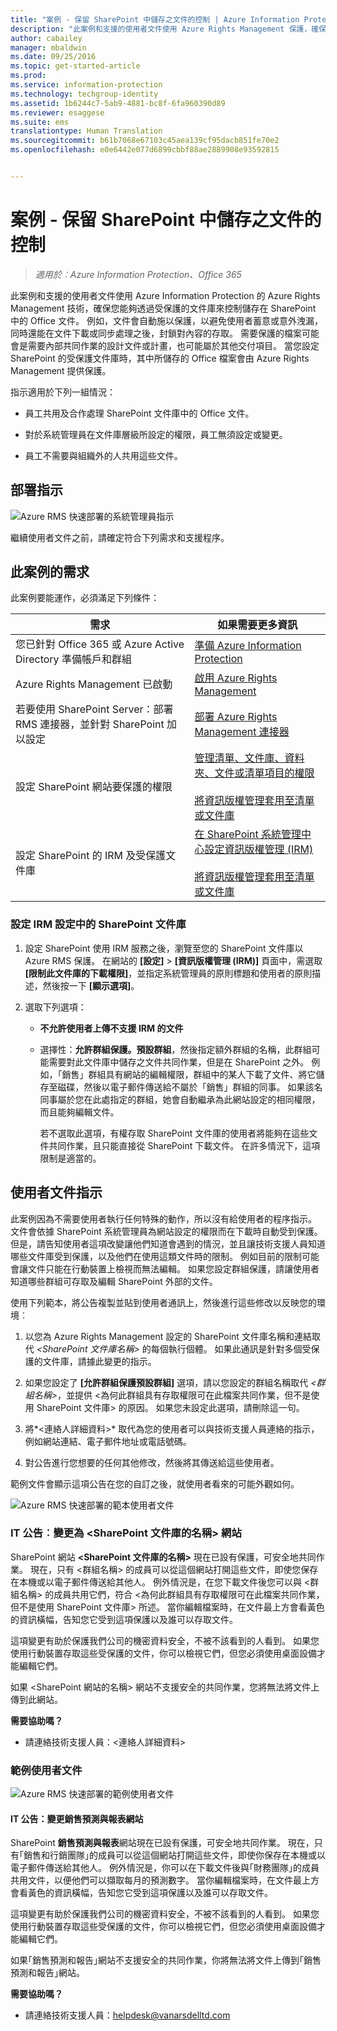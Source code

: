 ```yaml
---
title: "案例 - 保留 SharePoint 中儲存之文件的控制 | Azure Information Protection"
description: "此案例和支援的使用者文件使用 Azure Rights Management 保護，確保您能夠透過受保護的文件庫來控制儲存在 SharePoint 中的 Office 文件。"
author: cabailey
manager: mbaldwin
ms.date: 09/25/2016
ms.topic: get-started-article
ms.prod: 
ms.service: information-protection
ms.technology: techgroup-identity
ms.assetid: 1b6244c7-5ab9-4881-bc8f-6fa960390d89
ms.reviewer: esaggese
ms.suite: ems
translationtype: Human Translation
ms.sourcegitcommit: b61b7068e67103c45aea139cf95dacb851fe70e2
ms.openlocfilehash: e0e6442e077d6899cbbf88ae2889908e93592815


---
```


# 案例 - 保留 SharePoint 中儲存之文件的控制

>*適用於︰Azure Information Protection、Office 365*

此案例和支援的使用者文件使用 Azure Information Protection 的 Azure Rights Management 技術，確保您能夠透過受保護的文件庫來控制儲存在 SharePoint 中的 Office 文件。 例如，文件會自動施以保護，以避免使用者蓄意或意外洩漏，同時還能在文件下載或同步處理之後，封鎖對內容的存取。 需要保護的檔案可能會是需要內部共同作業的設計文件或計畫，也可能屬於其他交付項目。 當您設定 SharePoint 的受保護文件庫時，其中所儲存的 Office 檔案會由 Azure Rights Management 提供保護。

指示適用於下列一組情況：

-   員工共用及合作處理 SharePoint 文件庫中的 Office 文件。

-   對於系統管理員在文件庫層級所設定的權限，員工無須設定或變更。

-   員工不需要與組織外的人共用這些文件。

## 部署指示
![Azure RMS 快速部署的系統管理員指示](../media/AzRMS_AdminBanner.png)

繼續使用者文件之前，請確定符合下列需求和支援程序。

## 此案例的需求
此案例要能運作，必須滿足下列條件：

|需求|如果需要更多資訊|
|---------------|--------------------------------|
|您已針對 Office 365 或 Azure Active Directory 準備帳戶和群組|[準備 Azure Information Protection](../plan-design/prepare.md)|
|Azure Rights Management 已啟動|[啟用 Azure Rights Management](../deploy-use/activate-service.md)|
|若要使用 SharePoint Server：部署 RMS 連接器，並針對 SharePoint 加以設定|[部署 Azure Rights Management 連接器](../deploy-use/deploy-rms-connector.md)|
|設定 SharePoint 網站要保護的權限|[管理清單、文件庫、資料夾、文件或清單項目的權限](https://support.office.com/en-ca/article/Manage-permissions-for-a-list-library-folder-document-or-list-item-9d13e7df-a770-4646-91ab-e3c117fcef45)<br /><br />[將資訊版權管理套用至清單或文件庫](http://office.microsoft.com/sharepoint-help/apply-information-rights-management-to-a-list-or-library-HA102891460.aspx)|
|設定 SharePoint 的 IRM 及受保護文件庫|[在 SharePoint 系統管理中心設定資訊版權管理 (IRM)](https://support.office.com/en-us/article/Set-up-Information-Rights-Management-IRM-in-SharePoint-admin-center-239ce6eb-4e81-42db-bf86-a01362fed65c)<br /><br />[將資訊版權管理套用至清單或文件庫](http://office.microsoft.com/sharepoint-help/apply-information-rights-management-to-a-list-or-library-HA102891460.aspx)|

### 設定 IRM 設定中的 SharePoint 文件庫

1.  設定 SharePoint 使用 IRM 服務之後，瀏覽至您的 SharePoint 文件庫以 Azure RMS 保護。 在網站的 **[設定]** &gt; **[資訊版權管理 (IRM)]** 頁面中，需選取 **[限制此文件庫的下載權限]**，並指定系統管理員的原則標題和使用者的原則描述，然後按一下 **[顯示選項]**。

2.  選取下列選項：

    -   **不允許使用者上傳不支援 IRM 的文件**

    -   選擇性：**允許群組保護。預設群組**，然後指定額外群組的名稱，此群組可能需要對此文件庫中儲存之文件共同作業，但是在 SharePoint 之外。 例如，「銷售」群組具有網站的編輯權限，群組中的某人下載了文件、將它儲存至磁碟，然後以電子郵件傳送給不屬於「銷售」群組的同事。 如果該名同事屬於您在此處指定的群組，她會自動繼承為此網站設定的相同權限，而且能夠編輯文件。

        若不選取此選項，有權存取 SharePoint 文件庫的使用者將能夠在這些文件共同作業，且只能直接從 SharePoint 下載文件。 在許多情況下，這項限制是適當的。

## 使用者文件指示
此案例因為不需要使用者執行任何特殊的動作，所以沒有給使用者的程序指示。 文件會依據 SharePoint 系統管理員為網站設定的權限而在下載時自動受到保護。 但是，請告知使用者這項改變讓他們知道會遇到的情況，並且讓技術支援人員知道哪些文件庫受到保護，以及他們在使用這類文件時的限制。 例如目前的限制可能會讓文件只能在行動裝置上檢視而無法編輯。 如果您設定群組保護，請讓使用者知道哪些群組可存取及編輯 SharePoint 外部的文件。

使用下列範本，將公告複製並貼到使用者通訊上，然後進行這些修改以反映您的環境︰

1.  以您為 Azure Rights Management 設定的 SharePoint 文件庫名稱和連結取代 *&lt;SharePoint 文件庫名稱&gt;* 的每個執行個體。 如果此通訊是針對多個受保護的文件庫，請據此變更的指示。

2.  如果您設定了 **[允許群組保護預設群組]** 選項，請以您設定的群組名稱取代 *&lt;群組名稱&gt;*，並提供 &lt;為何此群組具有存取權限可在此檔案共同作業，但不是使用 SharePoint 文件庫&gt; 的原因。 如果您未設定此選項，請刪除這一句。

3.  將*&lt;連絡人詳細資料&gt;* 取代為您的使用者可以與技術支援人員連絡的指示，例如網站連結、電子郵件地址或電話號碼。

4.  對公告進行您想要的任何其他修改，然後將其傳送給這些使用者。

範例文件會顯示這項公告在您的自訂之後，就使用者看來的可能外觀如何。

![Azure RMS 快速部署的範本使用者文件](../media/AzRMS_UsersBanner.png)

### IT 公告︰變更為 &lt;SharePoint 文件庫的名稱&gt; 網站
SharePoint 網站 **&lt;SharePoint 文件庫的名稱&gt;** 現在已設有保護，可安全地共同作業。 現在，只有 &lt;群組名稱&gt; 的成員可以從這個網站打開這些文件，即使您保存在本機或以電子郵件傳送給其他人。 例外情況是，在您下載文件後您可以與 &lt;群組名稱&gt; 的成員共用它們，符合 &lt;為何此群組具有存取權限可在此檔案共同作業，但不是使用 SharePoint 文件庫&gt; 所述。 當你編輯檔案時，在文件最上方會看黃色的資訊橫幅，告知您它受到這項保護以及誰可以存取文件。

這項變更有助於保護我們公司的機密資料安全，不被不該看到的人看到。 如果您使用行動裝置存取這些受保護的文件，你可以檢視它們，但您必須使用桌面設備才能編輯它們。

如果 &lt;SharePoint 網站的名稱&gt; 網站不支援安全的共同作業，您將無法將文件上傳到此網站。

**需要協助嗎？**

-   請連絡技術支援人員：&lt;連絡人詳細資料&gt;

### 範例使用者文件
![Azure RMS 快速部署的範例使用者文件](../media/AzRMS_ExampleBanner.png)

#### IT 公告：變更銷售預測與報表網站
SharePoint **銷售預測與報表**網站現在已設有保護，可安全地共同作業。 現在，只有｢銷售和行銷團隊｣的成員可以從這個網站打開這些文件，即使你保存在本機或以電子郵件傳送給其他人。 例外情況是，你可以在下載文件後與｢財務團隊｣的成員共用文件，以便他們可以擷取每月的預測數字。 當你編輯檔案時，在文件最上方會看黃色的資訊橫幅，告知您它受到這項保護以及誰可以存取文件。

這項變更有助於保護我們公司的機密資料安全，不被不該看到的人看到。 如果您使用行動裝置存取這些受保護的文件，你可以檢視它們，但您必須使用桌面設備才能編輯它們。

如果｢銷售預測和報告｣網站不支援安全的共同作業，你將無法將文件上傳到｢銷售預測和報告｣網站。

**需要協助嗎？**

-   請連絡技術支援人員：helpdesk@vanarsdelltd.com




<!--HONumber=Sep16_HO4-->


